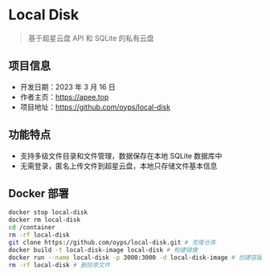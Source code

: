 # Local Disk

> 基于超星云盘 API 和 SQLite 的私有云盘

## 项目信息

- 开发日期：2023 年 3 月 16 日
- 作者主页：https://apee.top
- 项目地址：https://github.com/oyps/local-disk

## 功能特点

- 支持多级文件目录和文件管理，数据保存在本地 SQLite 数据库中
- 无需登录，匿名上传文件到超星云盘，本地只存储文件基本信息

## Docker 部署

```bash
docker stop local-disk
docker rm local-disk
cd /container
rm -rf local-disk
git clone https://github.com/oyps/local-disk.git # 克隆仓库
docker build -t local-disk-image local-disk # 构建镜像
docker run --name local-disk -p 3000:3000 -d local-disk-image # 创建容器
rm -rf local-disk # 删除原文件
```
